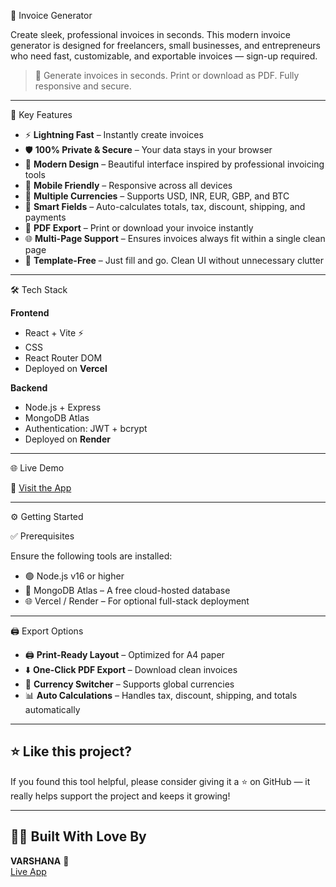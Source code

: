  🧾 Invoice Generator

Create sleek, professional invoices in seconds. This modern invoice generator is designed for freelancers, small businesses, and entrepreneurs who need fast, customizable, and exportable invoices — sign-up required.

> 🎉 Generate invoices in seconds. Print or download as PDF. Fully responsive and secure.

---

 🚀 Key Features

- ⚡ **Lightning Fast** – Instantly create invoices  
- 🛡 **100% Private & Secure** – Your data stays in your browser  
- 🎨 **Modern Design** – Beautiful interface inspired by professional invoicing tools  
- 📱 **Mobile Friendly** – Responsive across all devices  
- 💸 **Multiple Currencies** – Supports USD, INR, EUR, GBP, and BTC  
- 🧮 **Smart Fields** – Auto-calculates totals, tax, discount, shipping, and payments  
- 🧾 **PDF Export** – Print or download your invoice instantly  
- 🌐 **Multi-Page Support** – Ensures invoices always fit within a single clean page  
- 📂 **Template-Free** – Just fill and go. Clean UI without unnecessary clutter  

---

 🛠 Tech Stack

**Frontend**
- React + Vite ⚡  
- CSS 
- React Router DOM  
- Deployed on **Vercel**

**Backend**
- Node.js + Express  
- MongoDB Atlas  
- Authentication: JWT + bcrypt  
- Deployed on **Render**

---

🌐 Live Demo

🔗 [Visit the App](https://invoice-generator-one-rho.vercel.app)

---

 ⚙️ Getting Started

 ✅ Prerequisites

Ensure the following tools are installed:

- 🟢 Node.js v16 or higher  
- 🍃 MongoDB Atlas – A free cloud-hosted database  
- 🌐 Vercel / Render – For optional full-stack deployment  

---

🖨️ Export Options

- 🖨️ **Print-Ready Layout** – Optimized for A4 paper  
- ⬇️ **One-Click PDF Export** – Download clean invoices  
- 💱 **Currency Switcher** – Supports global currencies  
- 📊 **Auto Calculations** – Handles tax, discount, shipping, and totals automatically  

---

## ⭐ Like this project?

If you found this tool helpful, please consider giving it a ⭐ on GitHub — it really helps support the project and keeps it growing!

---

## 👩‍💻 Built With Love By

**VARSHANA** 💖  
[Live App](https://invoice-generator-one-rho.vercel.app)
